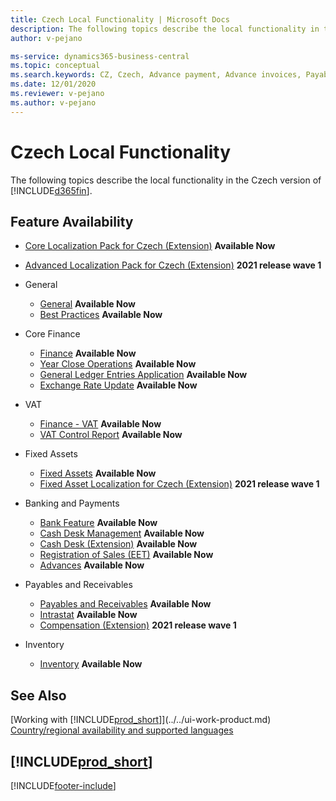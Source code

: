 ```yaml
---
title: Czech Local Functionality | Microsoft Docs
description: The following topics describe the local functionality in the Czech version of Business Central.
author: v-pejano

ms-service: dynamics365-business-central
ms.topic: conceptual
ms.search.keywords: CZ, Czech, Advance payment, Advance invoices, Payables, Finance,  Cash, EET, Cash Desk
ms.date: 12/01/2020
ms.reviewer: v-pejano
ms.author: v-pejano
---
```


# Czech Local Functionality  

The following topics describe the local functionality in the Czech version of [!INCLUDE[d365fin](../../includes/d365fin_md.md)].

## Feature Availability

* [Core Localization Pack for Czech (Extension)](ui-extensions-core-localization-pack-cz.md) **Available Now**
* [Advanced Localization Pack for Czech (Extension)](ui-extensions-advanced-localization-pack-cz.md) **2021 release wave 1**

* General
  * [General](general.md) **Available Now**
  * [Best Practices](best-practices.md) **Available Now**

* Core Finance  
  * [Finance](finance.md) **Available Now**  
  * [Year Close Operations](year-close-operations.md) **Available Now**  
  * [General Ledger Entries Application](general-ledger-entries-application.md) **Available Now**  
  * [Exchange Rate Update](exchange-rate-update.md) **Available Now**  

* VAT
  * [Finance - VAT](finance-vat.md) **Available Now**
  * [VAT Control Report](vat-control-report.md) **Available Now**

* Fixed Assets
  * [Fixed Assets](fixed-assets.md) **Available Now**
  * [Fixed Asset Localization for Czech (Extension)](ui-extensions-fixed-asset-localization-cz.md) **2021 release wave 1**

* Banking and Payments
  * [Bank Feature](bank-feature.md) **Available Now**
  * [Cash Desk Management](cash-desk-management.md) **Available Now**
  * [Cash Desk (Extension)](ui-extensions-cash-desk-localization-cz.md) **Available Now**
  * [Registration of Sales (EET)](eet.md) **Available Now**
  * [Advances](advances.md) **Available Now**

* Payables and Receivables
  * [Payables and Receivables](receivables-payables.md) **Available Now**
  * [Intrastat](intrastat.md) **Available Now**
  * [Compensation (Extension)](ui-extensions-compensations-localization-cz.md) **2021 release wave 1**

* Inventory
  * [Inventory](inventory.md) **Available Now**

## See Also

[Working with [!INCLUDE[prod_short](../../includes/prod_short.md)]](../../ui-work-product.md)  
[Country/regional availability and supported languages](/dynamics365/business-central/dev-itpro/compliance/apptest-countries-and-translations)  

## [!INCLUDE[prod_short](../../includes/free_trial_md.md)]  


[!INCLUDE[footer-include](../../includes/footer-banner.md)]
